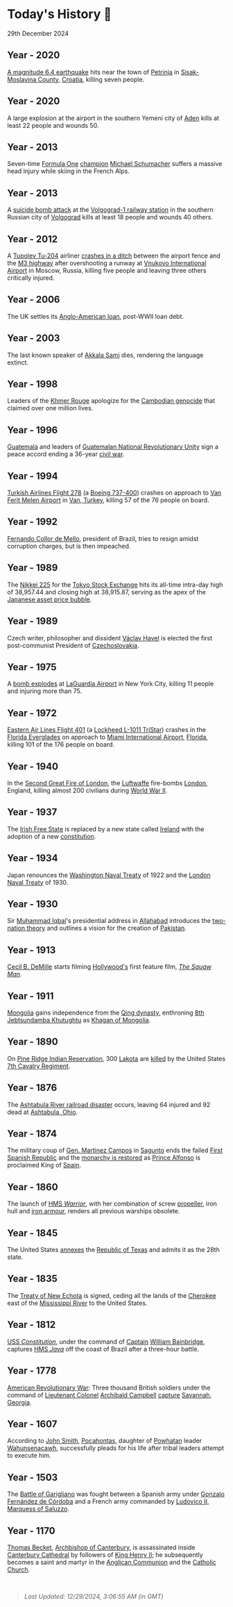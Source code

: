 
# Today's History 📜

29th December 2024


## Year - 2020
 [A magnitude 6.4 earthquake](https://wikipedia.org/wiki/2020_Petrinja_earthquake "2020 Petrinja earthquake") hits near the town of [Petrinja](https://wikipedia.org/wiki/Petrinja "Petrinja") in [Sisak-Moslavina County](https://wikipedia.org/wiki/Sisak-Moslavina_County "Sisak-Moslavina County"), [Croatia](https://wikipedia.org/wiki/Croatia "Croatia"), killing seven people.

## Year - 2020
 A large explosion at the airport in the southern Yemeni city of [Aden](https://wikipedia.org/wiki/Aden "Aden") kills at least 22 people and wounds 50.

## Year - 2013
 Seven-time [Formula One](https://wikipedia.org/wiki/Formula_One "Formula One") [champion](https://wikipedia.org/wiki/List_of_Formula_One_World_Drivers%27_Champions "List of Formula One World Drivers' Champions") [Michael Schumacher](https://wikipedia.org/wiki/Michael_Schumacher "Michael Schumacher") suffers a massive head injury while skiing in the French Alps.

## Year - 2013
 A [suicide bomb attack](https://wikipedia.org/wiki/December_2013_Volgograd_bombings "December 2013 Volgograd bombings") at the [Volgograd-1 railway station](https://wikipedia.org/wiki/Volgograd_railway_station "Volgograd railway station") in the southern Russian city of [Volgograd](https://wikipedia.org/wiki/Volgograd "Volgograd") kills at least 18 people and wounds 40 others.

## Year - 2012
 A [Tupolev Tu-204](https://wikipedia.org/wiki/Tupolev_Tu-204 "Tupolev Tu-204") airliner [crashes in a ditch](https://wikipedia.org/wiki/Red_Wings_Airlines_Flight_9268 "Red Wings Airlines Flight 9268") between the airport fence and the [M3 highway](https://wikipedia.org/wiki/M3_highway_(Russia) "M3 highway (Russia)") after overshooting a runway at [Vnukovo International Airport](https://wikipedia.org/wiki/Vnukovo_International_Airport "Vnukovo International Airport") in Moscow, Russia, killing five people and leaving three others critically injured.

## Year - 2006
 The UK settles its [Anglo-American loan](https://wikipedia.org/wiki/Anglo-American_loan "Anglo-American loan"), post-WWII loan debt.

## Year - 2003
 The last known speaker of [Akkala Sami](https://wikipedia.org/wiki/Akkala_Sami_language "Akkala Sami language") dies, rendering the language extinct.

## Year - 1998
 Leaders of the [Khmer Rouge](https://wikipedia.org/wiki/Khmer_Rouge "Khmer Rouge") apologize for the [Cambodian genocide](https://wikipedia.org/wiki/Cambodian_genocide "Cambodian genocide") that claimed over one million lives.

## Year - 1996
 [Guatemala](https://wikipedia.org/wiki/Guatemala "Guatemala") and leaders of [Guatemalan National Revolutionary Unity](https://wikipedia.org/wiki/Guatemalan_National_Revolutionary_Unity "Guatemalan National Revolutionary Unity") sign a peace accord ending a 36-year [civil war](https://wikipedia.org/wiki/Guatemalan_Civil_War "Guatemalan Civil War").

## Year - 1994
 [Turkish Airlines Flight 278](https://wikipedia.org/wiki/Turkish_Airlines_Flight_278 "Turkish Airlines Flight 278") (a [Boeing 737-400](https://wikipedia.org/wiki/Boeing_737_Classic "Boeing 737 Classic")) crashes on approach to [Van Ferit Melen Airport](https://wikipedia.org/wiki/Van_Ferit_Melen_Airport "Van Ferit Melen Airport") in [Van, Turkey](https://wikipedia.org/wiki/Van,_Turkey "Van, Turkey"), killing 57 of the 76 people on board.

## Year - 1992
 [Fernando Collor de Mello](https://wikipedia.org/wiki/Fernando_Collor_de_Mello "Fernando Collor de Mello"), president of Brazil, tries to resign amidst corruption charges, but is then impeached.

## Year - 1989
 The [Nikkei 225](https://wikipedia.org/wiki/Nikkei_225 "Nikkei 225") for the [Tokyo Stock Exchange](https://wikipedia.org/wiki/Tokyo_Stock_Exchange "Tokyo Stock Exchange") hits its all-time intra-day high of 38,957.44 and closing high at 38,915.87, serving as the apex of the [Japanese asset price bubble](https://wikipedia.org/wiki/Japanese_asset_price_bubble "Japanese asset price bubble").

## Year - 1989
 Czech writer, philosopher and dissident [Václav Havel](https://wikipedia.org/wiki/V%C3%A1clav_Havel "Václav Havel") is elected the first post-communist President of [Czechoslovakia](https://wikipedia.org/wiki/Czechoslovakia "Czechoslovakia").

## Year - 1975
 A [bomb explodes](https://wikipedia.org/wiki/1975_LaGuardia_Airport_bombing "1975 LaGuardia Airport bombing") at [LaGuardia Airport](https://wikipedia.org/wiki/LaGuardia_Airport "LaGuardia Airport") in New York City, killing 11 people and injuring more than 75.

## Year - 1972
 [Eastern Air Lines Flight 401](https://wikipedia.org/wiki/Eastern_Air_Lines_Flight_401 "Eastern Air Lines Flight 401") (a [Lockheed L-1011 TriStar](https://wikipedia.org/wiki/Lockheed_L-1011_TriStar "Lockheed L-1011 TriStar")) crashes in the [Florida Everglades](https://wikipedia.org/wiki/Florida_Everglades "Florida Everglades") on approach to [Miami International Airport](https://wikipedia.org/wiki/Miami_International_Airport "Miami International Airport"), [Florida](https://wikipedia.org/wiki/Florida "Florida"), killing 101 of the 176 people on board.

## Year - 1940
 In the [Second Great Fire of London](https://wikipedia.org/wiki/Second_Great_Fire_of_London "Second Great Fire of London"), the [Luftwaffe](https://wikipedia.org/wiki/Luftwaffe "Luftwaffe") fire-bombs [London](https://wikipedia.org/wiki/London "London"), England, killing almost 200 civilians during [World War II](https://wikipedia.org/wiki/World_War_II "World War II").

## Year - 1937
 The [Irish Free State](https://wikipedia.org/wiki/Irish_Free_State "Irish Free State") is replaced by a new state called [Ireland](https://wikipedia.org/wiki/Republic_of_Ireland "Republic of Ireland") with the adoption of a new [constitution](https://wikipedia.org/wiki/Constitution_of_Ireland "Constitution of Ireland").

## Year - 1934
 Japan renounces the [Washington Naval Treaty](https://wikipedia.org/wiki/Washington_Naval_Treaty "Washington Naval Treaty") of 1922 and the [London Naval Treaty](https://wikipedia.org/wiki/London_Naval_Treaty "London Naval Treaty") of 1930.

## Year - 1930
 Sir [Muhammad Iqbal](https://wikipedia.org/wiki/Muhammad_Iqbal "Muhammad Iqbal")'s presidential address in [Allahabad](https://wikipedia.org/wiki/Allahabad "Allahabad") introduces the [two-nation theory](https://wikipedia.org/wiki/Two-nation_theory "Two-nation theory") and outlines a vision for the creation of [Pakistan](https://wikipedia.org/wiki/Pakistan "Pakistan").

## Year - 1913
 [Cecil B. DeMille](https://wikipedia.org/wiki/Cecil_B._DeMille "Cecil B. DeMille") starts filming [Hollywood's](https://wikipedia.org/wiki/Hollywood,_Los_Angeles "Hollywood, Los Angeles") first feature film, <i>[The Squaw Man](https://wikipedia.org/wiki/The_Squaw_Man_(1914_film) "The Squaw Man (1914 film)")</i>.

## Year - 1911
 [Mongolia](https://wikipedia.org/wiki/Mongolia "Mongolia") gains independence from the [Qing dynasty](https://wikipedia.org/wiki/Qing_dynasty "Qing dynasty"), enthroning [8th Jebtsundamba Khutughtu](https://wikipedia.org/wiki/Bogd_Khan "Bogd Khan") as [Khagan of Mongolia](https://wikipedia.org/wiki/Khagan_of_Mongolia "Khagan of Mongolia").

## Year - 1890
 On [Pine Ridge Indian Reservation](https://wikipedia.org/wiki/Pine_Ridge_Indian_Reservation "Pine Ridge Indian Reservation"), 300 [Lakota](https://wikipedia.org/wiki/Lakota_people "Lakota people") are [killed](https://wikipedia.org/wiki/Wounded_Knee_Massacre "Wounded Knee Massacre") by the United States [7th Cavalry Regiment](https://wikipedia.org/wiki/7th_Cavalry_Regiment "7th Cavalry Regiment").

## Year - 1876
 The [Ashtabula River railroad disaster](https://wikipedia.org/wiki/Ashtabula_River_railroad_disaster "Ashtabula River railroad disaster") occurs, leaving 64 injured and 92 dead at [Ashtabula, Ohio](https://wikipedia.org/wiki/Ashtabula,_Ohio "Ashtabula, Ohio").

## Year - 1874
 The military coup of [Gen. Martinez Campos](https://wikipedia.org/wiki/Arsenio_Mart%C3%ADnez-Campos_y_Ant%C3%B3n "Arsenio Martínez-Campos y Antón") in [Sagunto](https://wikipedia.org/wiki/Sagunto "Sagunto") ends the failed [First Spanish Republic](https://wikipedia.org/wiki/First_Spanish_Republic "First Spanish Republic") and the [monarchy is restored](https://wikipedia.org/wiki/Restoration_(Spain) "Restoration (Spain)") as [Prince Alfonso](https://wikipedia.org/wiki/Alfonso_XII_of_Spain "Alfonso XII of Spain") is proclaimed King of [Spain](https://wikipedia.org/wiki/Spain "Spain").

## Year - 1860
 The launch of [HMS <i>Warrior</i>](https://wikipedia.org/wiki/HMS_Warrior_(1860) "HMS Warrior (1860)"), with her combination of screw [propeller](https://wikipedia.org/wiki/Propeller "Propeller"), iron hull and [iron armour](https://wikipedia.org/wiki/Ironclad_warship "Ironclad warship"), renders all previous warships obsolete.

## Year - 1845
 The United States [annexes](https://wikipedia.org/wiki/Texas_annexation "Texas annexation") the [Republic of Texas](https://wikipedia.org/wiki/Republic_of_Texas "Republic of Texas") and admits it as the 28th state.

## Year - 1835
 The [Treaty of New Echota](https://wikipedia.org/wiki/Treaty_of_New_Echota "Treaty of New Echota") is signed, ceding all the lands of the [Cherokee](https://wikipedia.org/wiki/Cherokee "Cherokee") east of the [Mississippi River](https://wikipedia.org/wiki/Mississippi_River "Mississippi River") to the United States.

## Year - 1812
 [USS <i>Constitution</i>](https://wikipedia.org/wiki/USS_Constitution "USS Constitution"), under the command of [Captain](https://wikipedia.org/wiki/Captain_(United_States_O-6) "Captain (United States O-6)") [William Bainbridge](https://wikipedia.org/wiki/William_Bainbridge "William Bainbridge"), captures [HMS <i>Java</i>](https://wikipedia.org/wiki/HMS_Java_(1811) "HMS Java (1811)") off the coast of Brazil after a three-hour battle.

## Year - 1778
 [American Revolutionary War](https://wikipedia.org/wiki/American_Revolutionary_War "American Revolutionary War"): Three thousand British soldiers under the command of [Lieutenant Colonel](https://wikipedia.org/wiki/Lieutenant_colonel_(United_Kingdom) "Lieutenant colonel (United Kingdom)") [Archibald Campbell](https://wikipedia.org/wiki/Archibald_Campbell_(British_Army_officer,_born_1739) "Archibald Campbell (British Army officer, born 1739)") [capture](https://wikipedia.org/wiki/Capture_of_Savannah "Capture of Savannah") [Savannah, Georgia](https://wikipedia.org/wiki/Savannah,_Georgia "Savannah, Georgia").

## Year - 1607
 According to [John Smith](https://wikipedia.org/wiki/John_Smith_(explorer) "John Smith (explorer)"), [Pocahontas](https://wikipedia.org/wiki/Pocahontas "Pocahontas"), daughter of [Powhatan](https://wikipedia.org/wiki/Powhatan "Powhatan") leader [Wahunsenacawh](https://wikipedia.org/wiki/Powhatan_(Native_American_leader) "Powhatan (Native American leader)"), successfully pleads for his life after tribal leaders attempt to execute him.

## Year - 1503
 The [Battle of Garigliano](https://wikipedia.org/wiki/Battle_of_Garigliano_(1503) "Battle of Garigliano (1503)") was fought between a Spanish army under [Gonzalo Fernández de Córdoba](https://wikipedia.org/wiki/Gonzalo_Fern%C3%A1ndez_de_C%C3%B3rdoba "Gonzalo Fernández de Córdoba") and a French army commanded by [Ludovico II, Marquess of Saluzzo](https://wikipedia.org/wiki/Ludovico_II,_Marquess_of_Saluzzo "Ludovico II, Marquess of Saluzzo").

## Year - 1170
 [Thomas Becket](https://wikipedia.org/wiki/Thomas_Becket "Thomas Becket"), [Archbishop of Canterbury](https://wikipedia.org/wiki/Archbishop_of_Canterbury "Archbishop of Canterbury"), is assassinated inside [Canterbury Cathedral](https://wikipedia.org/wiki/Canterbury_Cathedral "Canterbury Cathedral") by followers of [King Henry II](https://wikipedia.org/wiki/Henry_II_of_England "Henry II of England"); he subsequently becomes a saint and martyr in the [Anglican Communion](https://wikipedia.org/wiki/Anglican_Communion "Anglican Communion") and the [Catholic Church](https://wikipedia.org/wiki/Catholic_Church "Catholic Church").

<br />

> _Last Updated: 12/29/2024, 3:06:55 AM (in GMT)_
